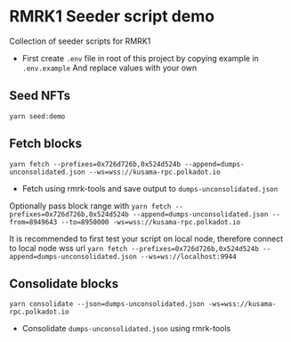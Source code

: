 # RMRK1 Seeder script demo
Collection of seeder scripts for RMRK1

- First create `.env` file in root of this project by copying example in `.env.example` And replace values with your own

## Seed NFTs

`yarn seed:demo`


## Fetch blocks

`yarn fetch --prefixes=0x726d726b,0x524d524b --append=dumps-unconsolidated.json --ws=wss://kusama-rpc.polkadot.io`
- Fetch using rmrk-tools and save output to `dumps-unconsolidated.json`

Optionally pass block range with
`yarn fetch --prefixes=0x726d726b,0x524d524b --append=dumps-unconsolidated.json --from=8949643 --to=8950000 -ws=wss://kusama-rpc.polkadot.io`

It is recommended to first test your script on local node, therefore connect to local node wss url
`yarn fetch --prefixes=0x726d726b,0x524d524b --append=dumps-unconsolidated.json --ws=ws://localhost:9944`

## Consolidate blocks

`yarn consolidate --json=dumps-unconsolidated.json -ws=wss://kusama-rpc.polkadot.io`
- Consolidate `dumps-unconsolidated.json` using rmrk-tools
